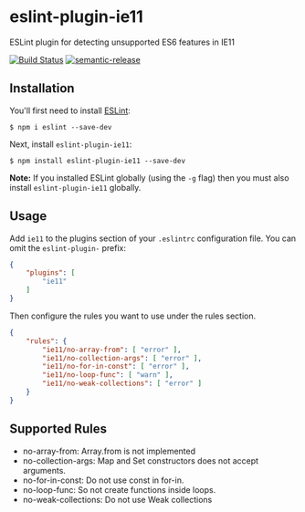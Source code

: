 # eslint-plugin-ie11

ESLint plugin for detecting unsupported ES6 features in IE11

[![Build Status](https://travis-ci.org/Volox/esint-plugin-ie11.svg?branch=master)](https://travis-ci.org/Volox/esint-plugin-ie11)
[![semantic-release](https://img.shields.io/badge/%20%20%F0%9F%93%A6%F0%9F%9A%80-semantic--release-e10079.svg)](https://github.com/semantic-release/semantic-release)

## Installation

You'll first need to install [ESLint](http://eslint.org):

```
$ npm i eslint --save-dev
```

Next, install `eslint-plugin-ie11`:

```
$ npm install eslint-plugin-ie11 --save-dev
```

**Note:** If you installed ESLint globally (using the `-g` flag) then you must also install `eslint-plugin-ie11` globally.

## Usage

Add `ie11` to the plugins section of your `.eslintrc` configuration file. You can omit the `eslint-plugin-` prefix:

```json
{
    "plugins": [
        "ie11"
    ]
}
```


Then configure the rules you want to use under the rules section.

```json
{
    "rules": {
        "ie11/no-array-from": [ "error" ],
        "ie11/no-collection-args": [ "error" ],
        "ie11/no-for-in-const": [ "error" ],
        "ie11/no-loop-func": [ "warn" ],
        "ie11/no-weak-collections": [ "error" ]
    }
}
```

## Supported Rules

* no-array-from: Array.from is not implemented
* no-collection-args: Map and Set constructors does not accept arguments.
* no-for-in-const: Do not use const in for-in.
* no-loop-func: So not create functions inside loops.
* no-weak-collections: Do not use Weak collections